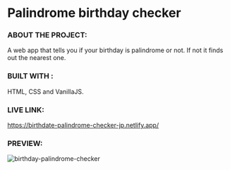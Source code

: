 # Palindrome birthday checker

### ABOUT THE PROJECT:

  A web app that tells you if your birthday is palindrome or not. If not it finds out the nearest one.

### BUILT WITH : 
  
  HTML, CSS and VanillaJS. 
  
### LIVE LINK:

  https://birthdate-palindrome-checker-jp.netlify.app/

### PREVIEW:
 
  ![birthday-palindrome-checker](https://user-images.githubusercontent.com/87223296/205586693-be32d612-264c-4571-ab5c-4f106c9b1c90.jpg)
